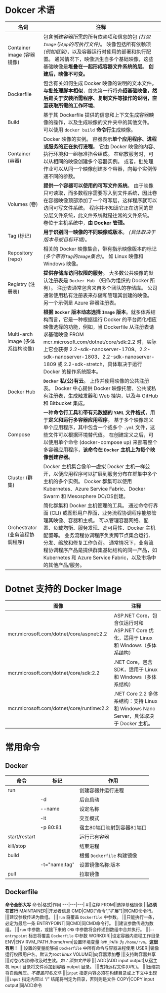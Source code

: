 # Dokcer 术语
名词|注释
---|---
Container image (容器镜像)|包含创建容器所需的所有依赖项和信息的包 _(打包`Image`与`App`的可执行文件)_。 映像包括所有依赖项 _(例如框架)_，以及容器运行时使用的部署和执行配置。 通常情况下，映像派生自多个基础映像，这些基础映像是**堆叠在一起形成容器文件系统的层**。 **创建后，映像不可变。** 
Dockerfile|包含有关如何生成 Docker 映像的说明的文本文件。 **与批处理脚本相似**，首先第一行将**介绍基础映像，然后是关于安装所需程序、复制文件等操作的说明，直至获取所需的工作环境**。
Build|基于其 Dockerfile 提供的信息和上下文生成容器映像的操作，以及生成映像的文件夹中的其他文件。 可以使用 `docker build` **命令行**生成映像。
Container (容器)|Docker 映像的实例。 容器表示**单个应用程序、进程或服务的正在执行进程**。 它由 Docker 映像的内容、执行环境和一组标准指令组成。 在缩放服务时，可以从相同的映像创建多个容器实例。 或者，批处理作业可以从同一个映像创建多个容器，向每个实例传递不同的参数。
Volumes (卷)|**提供一个容器可以使用的可写文件系统**。 由于映像只可读取，而多数程序需要写入到文件系统，因此卷在容器映像顶部添加了一个可写层，这样程序就可以访问可写文件系统。 程序并不知道它正在访问的是分层文件系统，此文件系统就是往常的文件系统。 卷位于主机系统中，**由 Docker 管理。**
Tag (标记)|**用于识别同一映像的不同映像或版本**。 _(具体取决于版本号或目标环境)_。
Repository (repo)|相关的 Docker 映像集合，带有指示映像版本的标记 _(多个带有`Tag`的`Image`集合)_。 如 Linux 映像和 Windows 映像。
Registry (注册表)|**提供存储库访问权限的服务**。 大多数公共映像的默认注册表是 `Docker Hub` （归作为组织的 Docker 所有）。 注册表通常包含来自多个团队的存储库。 公司通常使用私有注册表来存储和管理其创建的映像。 另一个示例是 Azure 容器注册表。
Multi-arch image (多体系结构映像)|**根据 `Docker` 版本动态选择 `Image` 版本**。就多体系结构而言，它是一种根据运行 Docker 的平台简化相应映像选择的功能，例如，当 Dockerfile 从注册表请求基础映像 FROM mcr.microsoft.com/dotnet/core/sdk:2.2 时，实际上它会获得 2.2-sdk-nanoserver-1709、2.2-sdk-nanoserver-1803、2.2-sdk-nanoserver-1809 或 2.2-sdk-stretch，具体取决于运行 Docker 的操作系统版本。
Docker Hub|**`Docker` 私(公)有云**。 上传并使用映像的公共注册表。 Docker 中心提供 Docker 映像托管、公共或私有注册表，生成触发器和 Web 挂钩，以及与 GitHub 和 Bitbucket 集成。
Compose|一种**命令行工具**和**带有元数据的 `YAML` 文件格式**，用于**定义和运行多容器应用程序**。 基于多个映像定义单个应用程序，其中包含一个或多个 `.yml` 文件，这些文件可以根据环境替代值。 在创建定义之后，可以使用单个命令 (docker-compose up) 来部署整个多容器应用程序，**该命令在 `Docker` 主机上为每个映像创建容器。**
Cluster (群集)|Docker 主机集合像单一虚拟 Docker 主机一样公开，以便应用程序可以扩展到服务分布在群集中多个主机的多个实例。 Docker 群集可以使用 Kubernetes、Azure Service Fabric、Docker Swarm 和 Mesosphere DC/OS创建。
Orchestrator (业务流程协调程序)|简化群集和 Docker 主机管理的工具。 通过命令行界面 (CLI) 或图形用户界面，业务流程协调程序能够管理其映像、容器和主机。 可以管理容器网络、配置、负载均衡、服务发现、高可用性、Docker 主机配置等。 业务流程协调程序负责跨节点集合运行、分发、缩放和修复工作负荷。 通常情况下，业务流程协调程序产品是提供群集基础结构的同一产品，如 Kubernetes 和 Azure Service Fabric，以及市场中的其他产品/服务。

# Dotnet 支持的 Docker Image
图像|注释
---|---
mcr.microsoft.com/dotnet/core/aspnet:2.2	|ASP.NET Core，包含仅运行时和 ASP.NET Core 优化，适用于 Linux 和 Windows（多体系结构）
mcr.microsoft.com/dotnet/core/sdk:2.2	|.NET Core，包含 SDK，适用于 Linux 和 Windows（多体系结构）
mcr.microsoft.com/dotnet/core/runtime:2.2	|.NET Core 2.2 多体系结构：支持 Linux 和 Windows Nano Server，具体取决于 Docker 主机。

# 常用命令
## Docker
命令|标记|作用
---|---|---|
run||创建容器并运行进程
||-d|后台启动
||--name|设定名称
||-it|交互模式
||-p 80:81|宿主80端口映射到容器81端口
start/restart||运行已有容器
kill/stop||结束进程
build||根据 `Dockerfile` 构建镜像
||-t="name:tag"|设置镜像名称:版本
pull||拉取镜像
## Dockerfile
 **命令全部大写**
命令|格式|作用
---|---|---|
#||注释
FROM||选择基础镜像
|||**必须在首行**
MAINTAINER||开发者信息
CMD|CMD["命令","扩展"]|同CMD命令行。
|||建议参数传递为数组。
|||`run` 将覆盖 `Dockerfile` 中参数。
|||只能执行一条，必定为最后一条
ENTRYPOINT|同CMD|同CMD命令行。
|||建议参数传递为数组。
|||`run` 中参数，或接下来的 `CMD` 中参数将会传递到数组中合并执行。
|||`--entrypoint` 标志将覆盖 `Dockerfile` 中参数
WORKDIR||设定容器内进程工作目录
ENV|ENV RVM_PATH /home/rvm|设置环境变量 `RVM_PATH` 为 `/home/rvm`。**这很有用！**
|||设置的变量能够被 `Dockerfile` 中所有命令与容器进程使用
USER||镜像运行权限用户名。默认为root _linux_
VOLUME||向容器添加**卷**
|||支持跨容器共享
|||对卷(_内容_)修改及时生效。_如：添加文件等_
|||
ADD|ADD input output|从宿主机 input 目录将文件添加到容器 output 目录。
|||支持远程文件(_URL_)。
|||压缩包将自动解压。_不覆盖同名文件_
|||`input` 指定内容必须在构建目录或上下文中出现
|||`input` 指定内容以 “/” 结尾将判定为目录，否则则是文件
COPY|COPY input output|同ADD命令

